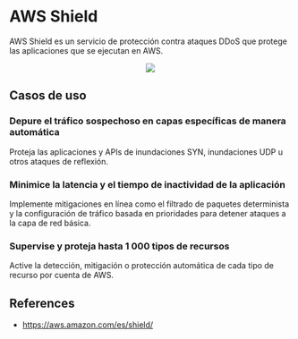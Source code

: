 # AWS Shield

AWS Shield es un servicio de protección contra ataques DDoS que protege las aplicaciones que se ejecutan en AWS.

<p align="center">
  <img src="https://github.com/dimasx010/knowledge/assets/105082657/ae7a311f-2e8c-41d7-8598-a47ce274b34e">
</p>

## Casos de uso

### Depure el tráfico sospechoso en capas específicas de manera automática
Proteja las aplicaciones y APIs de inundaciones SYN, inundaciones UDP u otros ataques de reflexión.

### Minimice la latencia y el tiempo de inactividad de la aplicación
Implemente mitigaciones en línea como el filtrado de paquetes determinista y la configuración de tráfico basada en prioridades para detener ataques a la capa de red básica.

### Supervise y proteja hasta 1 000 tipos de recursos
Active la detección, mitigación o protección automática de cada tipo de recurso por cuenta de AWS.

## References
- https://aws.amazon.com/es/shield/
